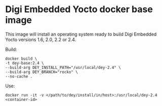 Digi Embedded Yocto docker base image
=====================================

This image will install an operating system ready to build Digi Embedded Yocto
versions 1.6, 2.0, 2.2 or 2.4.

Build:

``` 
docker build \
-t dey-base:2.4 \
--build-arg DEY_INSTALL_PATH="/usr/local/dey-2.4" \
--build-arg DEY_BRANCH="rocko" \
--no-cache .
```

Use:

```
docker run -it -v </path/to/dey/install/in/host>:/usr/local/dey-2.4 <container-id>
```
